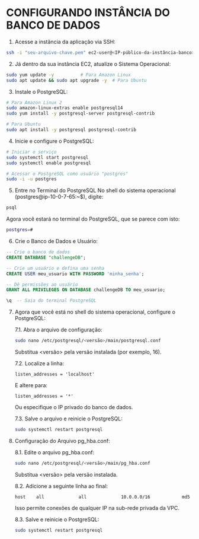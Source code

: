 # CONFIGURANDO INSTÂNCIA DO BANCO DE DADOS

1. Acesse a instância da aplicação via SSH:

```bash
ssh -i "seu-arquivo-chave.pem" ec2-user@<IP-público-da-instância-banco>
```

2. Já dentro da sua instância EC2, atualize o Sistema Operacional:

```bash
sudo yum update -y          # Para Amazon Linux
sudo apt update && sudo apt upgrade -y  # Para Ubuntu
```

3. Instale o PostgreSQL:

```bash
# Para Amazon Linux 2
sudo amazon-linux-extras enable postgresql14
sudo yum install -y postgresql-server postgresql-contrib

# Para Ubuntu
sudo apt install -y postgresql postgresql-contrib
```

4. Inicie e configure o PostgreSQL:

```bash
# Iniciar o serviço
sudo systemctl start postgresql
sudo systemctl enable postgresql

# Acessar o PostgreSQL como usuário "postgres"
sudo -i -u postgres
```

5. Entre no Terminal do PostgreSQL
   No shell do sistema operacional (postgres@ip-10-0-7-65:~$), digite:

```bash
psql
```

Agora você estará no terminal do PostgreSQL, que se parece com isto:

```bash
postgres=#
```

6. Crie o Banco de Dados e Usuário:

```sql
-- Crie o banco de dados
CREATE DATABASE "challengeDB";

-- Crie um usuário e defina uma senha
CREATE USER meu_usuario WITH PASSWORD 'minha_senha';

-- Dê permissões ao usuário
GRANT ALL PRIVILEGES ON DATABASE challengeDB TO meu_usuario;

\q  -- Saia do terminal PostgreSQL
```

7. Agora que você está no shell do sistema operacional, configure o PostgreSQL:

   7.1. Abra o arquivo de configuração:

   ```bash
   sudo nano /etc/postgresql/<versão>/main/postgresql.conf
   ```

   Substitua <versão> pela versão instalada (por exemplo, 16).

   7.2. Localize a linha:

   ```plaitext
   listen_addresses = 'localhost'
   ```

   E altere para:

   ```plaitext
   listen_addresses = '*'
   ```

   Ou especifique o IP privado do banco de dados.

   7.3. Salve o arquivo e reinicie o PostgreSQL:

   ```bash
   sudo systemctl restart postgresql
   ```

8. Configuração do Arquivo pg_hba.conf:

   8.1. Edite o arquivo pg_hba.conf:

   ```bash
   sudo nano /etc/postgresql/<versão>/main/pg_hba.conf
   ```

   Substitua <versão> pela versão instalada.

   8.2. Adicione a seguinte linha ao final:

   ```plaintext
   host    all             all             10.0.0.0/16            md5
   ```

   Isso permite conexões de qualquer IP na sub-rede privada da VPC.

   8.3. Salve e reinicie o PostgreSQL:

   ```bash
   sudo systemctl restart postgresql
   ```
